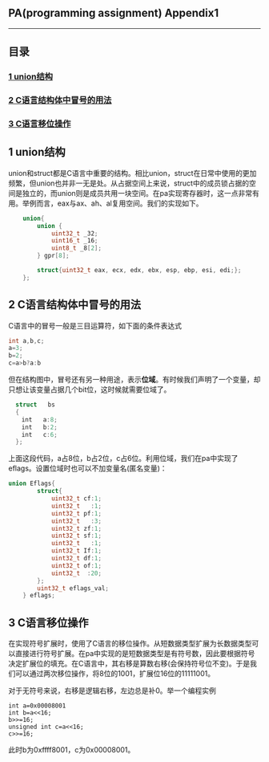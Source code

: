 ## PA(programming assignment) Appendix1
---
## 目录
### [1 union结构](##1-union结构)
### [2 C语言结构体中冒号的用法](##2-C语言结构体中冒号的用法)
### [3 C语言移位操作](##3-C语言移位操作)
## 1 union结构
union和struct都是C语言中重要的结构。相比union，struct在日常中使用的更加频繁，但union也并非一无是处。从占据空间上来说，struct中的成员锁占据的空间是独立的，而union则是成员共用一块空间。在pa实现寄存器时，这一点非常有用。举例而言，eax与ax、ah、al复用空间。我们的实现如下。
```cpp
	union{ 	
		union {
			uint32_t _32;
			uint16_t _16;
			uint8_t _8[2];
		} gpr[8];

		struct{uint32_t eax, ecx, edx, ebx, esp, ebp, esi, edi;};
	};
```
## 2 C语言结构体中冒号的用法
C语言中的冒号一般是三目运算符，如下面的条件表达式
```cpp
int a,b,c;
a=3;
b=2;
c=a>b?a:b
```
但在结构图中，冒号还有另一种用途，表示**位域**。有时候我们声明了一个变量，却只想让该变量占据几个bit位，这时候就需要位域了。
```cpp
  struct   bs   
  {   
  　int   a:8;   
  　int   b:2;   
  　int   c:6;   
  };    
```
上面这段代码，a占8位，b占2位，c占6位。利用位域，我们在pa中实现了eflags。设置位域时也可以不加变量名(匿名变量)：
```cpp
union Eflags{
		struct{
			uint32_t cf:1;
			uint32_t   :1;
			uint32_t pf:1;
			uint32_t   :3;
			uint32_t zf:1;
			uint32_t sf:1;
			uint32_t   :1;
			uint32_t If:1;
			uint32_t df:1;
			uint32_t of:1;
			uint32_t  :20;	
		};
		uint32_t eflags_val;
	} eflags;
```
## 3 C语言移位操作
在实现符号扩展时，使用了C语言的移位操作。从短数据类型扩展为长数据类型可以直接进行符号扩展。在pa中实现的是短数据类型是有符号数，因此要根据符号决定扩展位的填充。在C语言中，其右移是算数右移(会保持符号位不变)。于是我们可以通过两次移位操作，将8位的1001，扩展位16位的11111001。

对于无符号来说，右移是逻辑右移，左边总是补0。举一个编程实例
```
int a=0x00008001
int b=a<<16;
b>>=16;
unsigned int c=a<<16;
c>>=16;
```
此时b为0xffff8001，c为0x00008001。